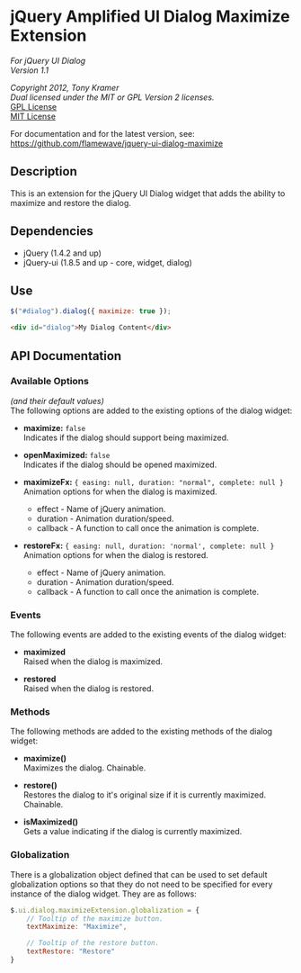 # jQuery Amplified UI Dialog Maximize Extension
*For jQuery UI Dialog*  
*Version 1.1*

*Copyright 2012, Tony Kramer*  
*Dual licensed under the MIT or GPL Version 2 licenses.*  
[GPL License](https://github.com/flamewave/jquery-ui-dialog-maximize/raw/master/GPL-LICENSE.txt)  
[MIT License](https://github.com/flamewave/jquery-ui-dialog-maximize/raw/master/MIT-LICENSE.txt)

For documentation and for the latest version, see:  
https://github.com/flamewave/jquery-ui-dialog-maximize

## Description

This is an extension for the jQuery UI Dialog widget that adds the ability to maximize and restore the dialog.

## Dependencies
* jQuery (1.4.2 and up)
* jQuery-ui (1.8.5 and up - core, widget, dialog)

## Use
```javascript
$("#dialog").dialog({ maximize: true });
```

```html
<div id="dialog">My Dialog Content</div>
```

## API Documentation

### Available Options
*(and their default values)*  
The following options are added to the existing options of the dialog widget:

* **maximize:** `false`  
    Indicates if the dialog should support being maximized.

* **openMaximized:** `false`  
    Indicates if the dialog should be opened maximized.

* **maximizeFx:** `{ easing: null, duration: "normal", complete: null }`  
    Animation options for when the dialog is maximized.
    * effect - Name of jQuery animation.
    * duration - Animation duration/speed.
    * callback - A function to call once the animation is complete.

* **restoreFx:** `{ easing: null, duration: 'normal', complete: null }`  
    Animation options for when the dialog is restored.
    * effect - Name of jQuery animation.
    * duration - Animation duration/speed.
    * callback - A function to call once the animation is complete.

### Events
The following events are added to the existing events of the dialog widget:

* **maximized**  
    Raised when the dialog is maximized.

* **restored**  
    Raised when the dialog is restored.

### Methods
The following methods are added to the existing methods of the dialog widget:

* **maximize()**  
    Maximizes the dialog. Chainable.

* **restore()**  
    Restores the dialog to it's original size if it is currently maximized. Chainable.

* **isMaximized()**  
    Gets a value indicating if the dialog is currently maximized.

### Globalization
There is a globalization object defined that can be used to set default globalization options so that they do not need to be specified for every instance of the dialog widget. They are as follows:

```javascript
$.ui.dialog.maximizeExtension.globalization = {
    // Tooltip of the maximize button.
    textMaximize: "Maximize",

    // Tooltip of the restore button.
    textRestore: "Restore"
}
```
